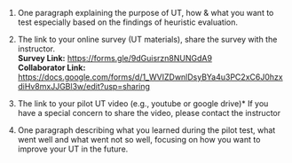 1. One paragraph explaining the purpose of UT, how & what you want to test especially based on the findings of heuristic evaluation. 

2. The link to your online survey (UT materials), share the survey with the instructor. </br>
**Survey Link:** https://forms.gle/9dGuisrzn8NUNGdA9  </br>
**Collaborator Link:** https://docs.google.com/forms/d/1_WVIZDwnlDsyBYa4u3PC2xC6J0hzxdiHv8mxJJGBl3w/edit?usp=sharing    </br>

3. The link to your pilot UT video (e.g., youtube or google drive)* If you have a special concern to share the video, please contact the instructor
 
4. One paragraph describing what you learned during the pilot test, what went well and what went not so well, focusing on how you want to improve your UT in the future.

